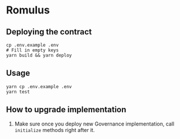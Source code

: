 # Romulus 

## Deploying the contract
```
cp .env.example .env
# Fill in empty keys
yarn build && yarn deploy
```

## Usage

```
yarn cp .env.example .env
yarn test
```

## How to upgrade implementation

1. Make sure once you deploy new Governance implementation, call `initialize` methods right after it.
